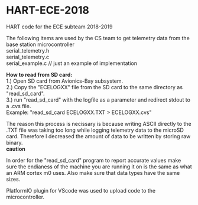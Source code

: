 # HART-ECE-2018
HART code for the ECE subteam 2018-2019



The following items are used by the CS team to get telemetry data from the base station microcontroller <br />
serial_telemetry.h <br />
serial_telemetry.c <br />
serial_example.c // just an example of implementation



**How to read from SD card:**<br />
1.) Open SD card from Avionics-Bay subsystem.<br />
2.) Copy the "ECELOGXX" file from the SD card to the same directory as "read_sd_card". <br />
3.) run "read_sd_card" with the logfile as a parameter and redirect stdout to a .cvs file.  <br />
Example: "read_sd_card ECELOGXX.TXT > ECELOGXX.cvs"

The reason this process is necissary is because writing ASCII directly to the .TXT file was taking too long while logging telemetry data to the microSD card. Therefore I decreased the amount of data to be written by storing raw binary.   
**caution**

In order for the "read_sd_card" program to report accurate values make sure the endianess of the machine you are running it on is the same as what an ARM cortex m0 uses. Also make sure that data types have the same sizes. 


PlatformIO plugin for VScode was used to upload code to the microcontroller.<br />




